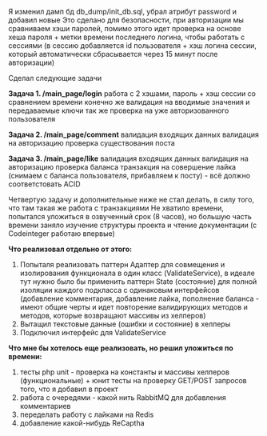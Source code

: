 Я изменил дамп бд db_dump/init_db.sql, убрал атрибут password и добавил новые
Это сделано для безопасности, при авторизации мы сравниваем хэши паролей, помимо этого идет проверка на основе хеша пароля + метки времени последнего логина, чтобы работать с сессиями (в сессию добавляется id пользователя + хэш логина сессии, который автоматически сбрасывается через 15 минут после авторизации)


Сделал следующие задачи

**Задача 1. /main_page/login**
работа с 2 хэшами, пароль + хэш сессии со сравнением времени
конечно же валидация на вводимые значения и передаваемые ключи
так же проверка на уже авторизованного пользователя

**Задача 2. /main_page/comment**
валидация входящих данных
валидация на авторизацию
проверка существования поста


**Задача 3. /main_page/like**
валидация входящих данных
валидация на авторизацию
проверка баланса
транзакция на совершение лайка (снимаем с баланса пользователя, прибавляем к посту) - всё должно соответстовать ACID

Четвертую задачу и дополнительные ниже не стал делать, в силу того, что там такая же работа с транзакциями
Не хватило времени, попытался уложиться в озвученный срок (8 часов), но большую часть времени заняло изучение структуры проекта и чтение документации (с Codeinteger работаю впервые)

**Что реализовал отдельно от этого:**
1. Попыталя реализовать паттерн Адаптер для совмещения и изолирования функционала в один класс (ValidateService), в идеале тут нужно было бы применить паттерн State (состояние) для полной изоляции каждого подкласса с одинаковым интерфейсов (добавление комментария, добавление лайка, пополнение баланса - имеют общие черты и идет повторение валидирующих методов и методов, которые возвращают массивы из хелперов)
2. Вытащил текстовые данные (ошибки и состояние) в хелперы
3. Подключил интерфейс для ValidateService


**Что мне бы хотелось еще реализовать, но решил уложиться по времени:**
1. тесты php unit - проверка на константы и массивы хелперов (функциональные) + юнит тесты на проверку GET/POST запросов того, что я добавил в проект
2. работа с очередями - какой нить RabbitMQ для добавления комментариев
3. переделать работу с лайками на Redis
4. добавление какой-нибудь ReCaptha
